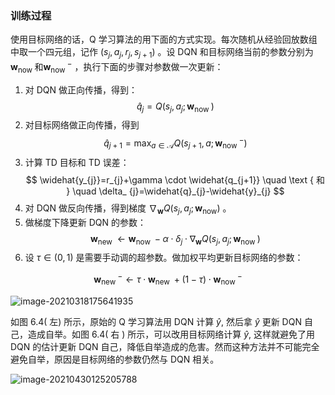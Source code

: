 ### 训练过程

使用目标网络的话，Q 学习算法的用下面的方式实现。每次随机从经验回放数组中取一个四元组，记作 $\left(s_{j}, a_{j}, r_{j}, s_{j+1}\right)$ 。设 $\mathrm{DQN}$
和目标网络当前的参数分别为 $\boldsymbol{w}_{\text {now }}$ 和$\boldsymbol{w}_{\text {now }}^{-}$ ，执行下面的步骤对参数做一次更新：

1. 对 DQN 做正向传播，得到： $$ \widehat{q}_{j}=Q\left(s_{j}, a_{j} ; \boldsymbol{w}_{\text {now }}\right)
   $$
2. 对目标网络做正向传播，得到 $$ \widehat{q}_{j+1}=\max _{a \in \mathcal{A}} Q\left(s_{j+1}, a ; \boldsymbol{w}_{\text {now
   }}^{-}\right)
   $$
3. 计算 TD 目标和 TD 误差： $$ \widehat{y_{j}}=r_{j}+\gamma \cdot \widehat{q_{j+1}} \quad \text { 和 } \quad \delta_
   {j}=\widehat{q}_{j}-\widehat{y}_{j} $$
4. 对 $\mathrm{DQN}$ 做反向传播，得到梯度 $\nabla_{\boldsymbol{w}} Q\left(s_{j}, a_{j} ; \boldsymbol{w}_{\mathrm{now}}\right)$ 。
5. 做梯度下降更新 DQN 的参数： $$ \boldsymbol{w}_{\text {new }} \leftarrow \boldsymbol{w}_{\text {now }}-\alpha \cdot \delta_{j}
   \cdot \nabla_{\boldsymbol{w}} Q\left(s_{j}, a_{j} ; \boldsymbol{w}_{\text {now }}\right)
   $$
6. 设 $\tau \in(0,1)$ 是需要手动调的超参数。做加权平均更新目标网络的参数：

$$ \boldsymbol{w}_{\text {new }}^{-} \leftarrow \tau \cdot \boldsymbol{w}_{\text {new }}+(1-\tau) \cdot \boldsymbol{w}_
{\text {now }}^{-} $$

<img src="https://banni.oss-cn-beijing.aliyuncs.com/img/20210318175642.png" alt="image-20210318175641935" />

如图 $6.4($ 左) 所示，原始的 Q 学习算法用 $\mathrm{DQN}$ 计算 $\widehat{y},$ 然后拿 $\widehat{y}$ 更新 DQN 自己，造成自举。如图 $6.4($ 右 $)$
所示，可以改用目标网络计算 $\widehat{y},$ 这样就避免了用 DQN 的估计更新 DQN 自己，降低自举造成的危害。然而这种方法并不可能完全避免自举，原因是目标网络的参数仍然与 DQN 相关。

![image-20210430125205788](https://banni.oss-cn-beijing.aliyuncs.com/img/20210430125213.png)